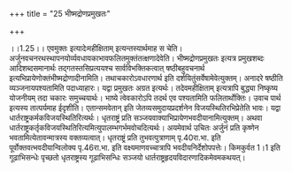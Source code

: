 +++
title = "25 भीष्मद्रोणप्रमुखतः"

+++
  
  
।।1.25।। एवमुक्तः इत्यादेःमहीक्षिताम् इत्यन्तस्यार्थमाह स चेति।
अर्जुनवचनरथस्थापनयोर्व्यवधायकाभावफलितमुक्तंतत्क्षणादेवेति। भीष्मद्रोणप्रमुखतः
इत्यत्र प्रमुखशब्दः आदिशब्दसमानार्थः तद्गतस्तसिप्रत्ययश्च
सार्वविभक्तिकत्वात् षष्ठीबहुवचनार्थ
इत्यभिप्रायेणोक्तंभीष्मद्रोणादीनामिति। तथाचकारोऽवधारणार्थ इति
दर्शयितुंसर्वेषामेवेत्युक्तम्। अनादरे षष्ठीति व्यञ्जनायपश्यतामिति
पदाध्याहारः। यद्वा प्रमुखतः अग्रत इत्यर्थः। तदेवमहीक्षिताम् इत्यत्रापि
बुद्ध्या निष्कृष्य योजनीयम् तदा चकारः समुच्चयार्थः। भाष्ये त्वेवकारोऽपि
तदर्थ एव पश्यतामिति फलितार्थोक्तिः। उवाच पार्थ इत्यस्य तात्पर्यमाह
ईदृशीति। एतान्समवेतान् इति जेतव्यसमुदायप्रदर्शनेन विजयस्थितिरभिप्रेतेति
भावः। यद्वा धार्तराष्ट्रकर्मकविजयस्थितिरित्यर्थः। धृतराष्ट्रं प्रति
सञ्जयवाक्याभिप्रायेणभवदीयानामित्युक्तम्। अथवा
धार्तराष्ट्रकर्तृकविजयस्थितिरित्यमित्युपालम्भगर्भमवोचदित्यर्थः।
अयमेवार्थ उचितः अर्जुनं प्रति कृष्णेन भवतामित्येतावन्मात्रस्य
वक्तव्यत्वात्। धृतराष्ट्रं प्रति तुभवत्पुत्राणाम् पृ.40रा.भा. इति
पूर्वोक्तवत्भवदीयान्विलोक्य पृ.46रा.भा. इति वक्ष्यमाणवच्चात्रापि
भवदीयनिर्देशोपपत्तेः। किमकुर्वत 1।1 इति गूढाभिसन्धेः पृच्छतो
धृतराष्ट्रस्य गूढाभिसन्धिः सञ्जयो धार्तराष्ट्रहृदयविदारणादिकमेवमकथयत्।  
  
  
